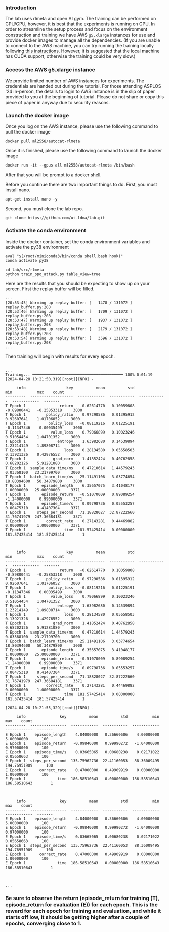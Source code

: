 ### Introduction

The lab uses rlmeta and open AI gym. The training can be performed on CPU/GPU, however, it is best that the experiments is running on GPU. 
In order to streamline the setup process and focus on the environment construction and training we have AWS ```g5.xlarge``` instances for use and 
provide docker images to manage all the dependencies. (If you are unable to connect to the AWS machine, you can try running the training locally following [this instructions](local_inst.md). However, it is suggested that the local machine has CUDA support, otherwise the training could be very slow.)

### Access the AWS g5.xlarge instance

We provide limited number of AWS instances for experiments.
The credentials are handed out during the tutorial. For those attending ASPLOS '24 in-person, the details to login to AWS instance is in the slip of paper provided to you at the beginning of tutorial. Please do not share or copy this piece of paper in anyway due to security reasons. 

### Launch the docker image

Once you log on the AWS instance, please use the following command to pull the docker image 

```
docker pull ml2558/autocat-rlmeta
```

Once it is finished, please use the following command to launch the docker image

```
docker run -it --gpus all ml2558/autocat-rlmeta /bin/bash 
```

After that you will be prompt to a docker shell.

Before you continue there are two important things to do. First, you must install nano.

```
apt-get install nano -y
```
Second, you must clone the lab repo. 

```
git clone https://github.com/ut-ldma/lab.git
```

### Activate the conda environment

Inside the docker container, set the conda environment variables and activate the py38 environment

```
eval "$(/root/miniconda3/bin/conda shell.bash hook)" 
conda activate py38
```

```
cd lab/src/rlmeta
python train_ppo_attack.py table_view=true
```
Here are the results that you should be expecting to show up on your screen. First the replay buffer will be filled. 

```
...
[20:53:45] Warming up replay buffer: [   1478 / 131072 ]                                         replay_buffer.py:208
[20:53:46] Warming up replay buffer: [   1709 / 131072 ]                                         replay_buffer.py:208
[20:53:47] Warming up replay buffer: [   1937 / 131072 ]                                         replay_buffer.py:208
[20:53:48] Warming up replay buffer: [   2179 / 131072 ]                                         replay_buffer.py:208
[20:53:54] Warming up replay buffer: [   3596 / 131072 ]                                         replay_buffer.py:208
...
```
Then training will begin with results for every epoch. 

```

...
Training... ━━━━━━━━━━━━━━━━━━━━━━━━━━━━━━━━━━━━━━━━ 100% 0:01:19
[2024-04-28 10:21:50,319][root][INFO] -

     info                  key          mean          std           min           max    count
---------  -------------------  ------------  -----------  ------------  ------------  -------
T Epoch 1               return   -0.62614770   0.10059808   -0.89800441   -0.25853318     3000
T Epoch 1         policy_ratio    0.97290586   0.01395912    0.92607641    1.01706052     3000
T Epoch 1          policy_loss   -0.08119216   0.01225191   -0.11347346    0.00035499     3000
T Epoch 1           value_loss    0.79066899   0.10023246    0.51054454    1.04701352     3000
T Epoch 1              entropy    1.63982680   0.14539894    1.23214149    1.89808714     3000
T Epoch 1                 loss    0.28134580   0.05658503    0.13921326    0.42976552     3000
T Epoch 1            grad_norm    1.41852424   0.40762858    0.68202126    5.91281080     3000
T Epoch 1  sample_data_time/ms    0.47210614   1.44579243    0.03368100   23.21799700     3000
T Epoch 1  batch_learn_time/ms   25.11491106   3.03774654   18.80394600   50.34879800     3000
T Epoch 1       episode_length    6.35657075   3.41048177    1.00000000   25.00000000     3371
T Epoch 1       episode_return   -0.51070009   0.89089254   -1.24000000    0.99000000     3371
T Epoch 1       episode_time/s    0.09798736   0.05553257    0.00475310    0.41407304     3371
T Epoch 1     steps_per_second   71.18828027  32.87222660   31.76741979  247.36684181     3371
T Epoch 1         correct_rate    0.27143281   0.44469882    0.00000000    1.00000000     3371
T Epoch 1                 time  181.57425414   0.00000000  181.57425414  181.57425414        1



     info                  key          mean          std           min           max    count
---------  -------------------  ------------  -----------  ------------  ------------  -------
T Epoch 1               return   -0.62614770   0.10059808   -0.89800441   -0.25853318     3000
T Epoch 1         policy_ratio    0.97290586   0.01395912    0.92607641    1.01706052     3000
T Epoch 1          policy_loss   -0.08119216   0.01225191   -0.11347346    0.00035499     3000
T Epoch 1           value_loss    0.79066899   0.10023246    0.51054454    1.04701352     3000
T Epoch 1              entropy    1.63982680   0.14539894    1.23214149    1.89808714     3000
T Epoch 1                 loss    0.28134580   0.05658503    0.13921326    0.42976552     3000
T Epoch 1            grad_norm    1.41852424   0.40762858    0.68202126    5.91281080     3000
T Epoch 1  sample_data_time/ms    0.47210614   1.44579243    0.03368100   23.21799700     3000
T Epoch 1  batch_learn_time/ms   25.11491106   3.03774654   18.80394600   50.34879800     3000
T Epoch 1       episode_length    6.35657075   3.41048177    1.00000000   25.00000000     3371
T Epoch 1       episode_return   -0.51070009   0.89089254   -1.24000000    0.99000000     3371
T Epoch 1       episode_time/s    0.09798736   0.05553257    0.00475310    0.41407304     3371
T Epoch 1     steps_per_second   71.18828027  32.87222660   31.76741979  247.36684181     3371
T Epoch 1         correct_rate    0.27143281   0.44469882    0.00000000    1.00000000     3371
T Epoch 1                 time  181.57425414   0.00000000  181.57425414  181.57425414        1

[2024-04-28 10:21:55,329][root][INFO] -

     info               key          mean          std           min           max    count
---------  ----------------  ------------  -----------  ------------  ------------  -------
E Epoch 1    episode_length    4.84000000   0.36660606    4.00000000    5.00000000      100
E Epoch 1    episode_return   -0.09840000   0.99990272   -1.04000000    0.97000000      100
E Epoch 1    episode_time/s    0.03665065   0.00680238    0.02171022    0.05658663      100
E Epoch 1  steps_per_second  135.75962736  22.41160053   88.36009495  194.76951909      100
E Epoch 1      correct_rate    0.47000000   0.49909919    0.00000000    1.00000000      100
E Epoch 1              time  186.58510643   0.00000000  186.58510643  186.58510643        1



     info               key          mean          std           min           max    count
---------  ----------------  ------------  -----------  ------------  ------------  -------
E Epoch 1    episode_length    4.84000000   0.36660606    4.00000000    5.00000000      100
E Epoch 1    episode_return   -0.09840000   0.99990272   -1.04000000    0.97000000      100
E Epoch 1    episode_time/s    0.03665065   0.00680238    0.02171022    0.05658663      100
E Epoch 1  steps_per_second  135.75962736  22.41160053   88.36009495  194.76951909      100
E Epoch 1      correct_rate    0.47000000   0.49909919    0.00000000    1.00000000      100
E Epoch 1              time  186.58510643   0.00000000  186.58510643  186.58510643        1



...
```


### Be sure to observe the return (episode_return for training (T), episode_return for evaluation (E)) for each epoch. This is the reward for each epoch for training and evaluation, and while it starts off low, it should be getting higher after a couple of epochs, converging close to 1. 

